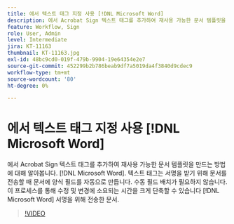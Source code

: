 ```yaml
---
title: 에서 텍스트 태그 지정 사용 [!DNL Microsoft Word]
description: 에서 Acrobat Sign 텍스트 태그를 추가하여 재사용 가능한 문서 템플릿을 만드는 방법에 대해 알아봅니다. [!DNL Microsoft Word]
feature: Workflow, Sign
role: User, Admin
level: Intermediate
jira: KT-11163
thumbnail: KT-11163.jpg
exl-id: 48bc9cd0-019f-479b-9904-19e64354e2e7
source-git-commit: 452299b2b786beab9df7a5019da4f3840d9cdec9
workflow-type: tm+mt
source-wordcount: '80'
ht-degree: 0%

---
```


# 에서 텍스트 태그 지정 사용 [!DNL Microsoft Word]

에서 Acrobat Sign 텍스트 태그를 추가하여 재사용 가능한 문서 템플릿을 만드는 방법에 대해 알아봅니다. [!DNL Microsoft Word]. 텍스트 태그는 서명을 받기 위해 문서를 전송할 때 문서에 양식 필드를 자동으로 만듭니다. 수동 필드 배치가 필요하지 않습니다. 이 프로세스를 통해 수정 및 변경에 소요되는 시간을 크게 단축할 수 있습니다 [!DNL Microsoft Word] 서명을 위해 전송한 문서.

>[!VIDEO](https://video.tv.adobe.com/v/3409482?quality=12&learn=on&hidetitle=true)

